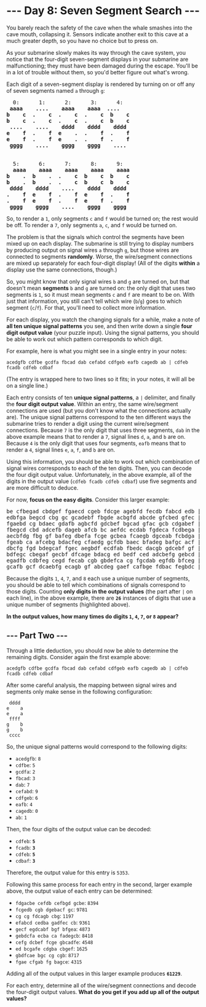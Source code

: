 # --- Day 8: Seven Segment Search ---

You barely reach the safety of the cave when the whale
smashes into the cave mouth, collapsing it. Sensors
indicate another exit to this cave at a much greater depth,
so you have no choice but to press on.

As your submarine slowly makes its way through the cave system,
you notice that the four-digit seven-segment displays in your
submarine are malfunctioning; they must have been damaged
during the escape. You'll be in a lot of trouble without them,
so you'd better figure out what's wrong.

Each digit of a seven-segment display is rendered
by turning on or off any of seven segments named
`a` through `g`:

<pre>
  0:      1:      2:      3:      4:
<b> aaaa    ....    aaaa    aaaa  ....
b    c  .    c  .    c  .    c  b    c
b    c  .    c  .    c  .    c  b    c
 ....    ....    dddd    dddd    dddd
e    f  .    f  e    .  .    f  .    f
e    f  .    f  e    .  .    f  .    f
 gggg    ....    gggg    gggg    ....
</b>

  5:      6:      7:      8:      9:
<b>  aaaa    aaaa    aaaa    aaaa    aaaa
b    .  b    .  .    c  b    c  b    c
b    .  b    .  .    c  b    c  b    c
 dddd    dddd    ....    dddd    dddd
.    f  e    f  .    f  e    f  .    f
.    f  e    f  .    f  e    f  .    f
 gggg    gggg    ....    gggg    gggg</b>
</pre>

So, to render a `1`, only segments `c` and `f` would be turned on;
the rest would be off. To render a `7`, only segments `a`, `c`, and `f` would be turned on.

The problem is that the signals which control the segments have
been mixed up on each display. The submarine is still trying to
display numbers by producing output on signal wires `a` through `g`,
but those wires are connected to segments **randomly**. Worse,
the wire/segment connections are mixed up separately for each
four-digit display! (All of the digits **within** a display use the same connections, though.)

So, you might know that only signal wires `b` and `g` are turned on,
but that doesn't mean **segments** `b` and `g` are turned on: the only
digit that uses two segments is `1`, so it must mean segments `c` and `f` are
meant to be on. With just that information, you still can't tell
which wire (`b`/`g`) goes to which segment (`c`/`f`). For that, you'll
need to collect more information.

For each display, you watch the changing signals for a while, make a
note of **all ten unique signal patterns** you see, and then write down a
single **four digit output value** (your puzzle input). Using the signal
patterns, you should be able to work out which pattern corresponds to which digit.

For example, here is what you might see in a single entry in your notes:

```
acedgfb cdfbe gcdfa fbcad dab cefabd cdfgeb eafb cagedb ab | cdfeb fcadb cdfeb cdbaf
```

(The entry is wrapped here to two lines so it fits;
in your notes, it will all be on a single line.)

Each entry consists of ten **unique signal patterns**, a `|` delimiter,
and finally the **four digit output value**. Within an entry, the same
wire/segment connections are used (but you don't know what the
connections actually are). The unique signal patterns correspond
to the ten different ways the submarine tries to render a digit
using the current wire/segment connections. Because `7` is the
only digit that uses three segments, `dab` in the above example
means that to render a `7`, signal lines `d`, `a`, and `b` are on. Because `4` is
the only digit that uses four segments, `eafb` means that to render a `4`,
signal lines `e`, `a`, `f`, and `b` are on.

Using this information, you should be able to work out which combination
of signal wires corresponds to each of the ten digits. Then, you can
decode the four digit output value. Unfortunately, in the above example,
all of the digits in the output value (`cdfeb fcadb cdfeb cdbaf`) use
five segments and are more difficult to deduce.

For now, **focus on the easy digits**. Consider this larger example:

<pre>
be cfbegad cbdgef fgaecd cgeb fdcge agebfd fecdb fabcd edb | <b>fdgacbe</b> cefdb cefbgd <b>gcbe</b>
edbfga begcd cbg gc gcadebf fbgde acbgfd abcde gfcbed gfec | fcgedb <b>cgb dgebacf gc</b>
fgaebd cg bdaec gdafb agbcfd gdcbef bgcad gfac gcb cdgabef | <b>cg cg</b> fdcagb <b>cbg</b>
fbegcd cbd adcefb dageb afcb bc aefdc ecdab fgdeca fcdbega | efabcd cedba gadfec <b>cb</b>
aecbfdg fbg gf bafeg dbefa fcge gcbea fcaegb dgceab fcbdga | <b>gecf egdcabf bgf</b> bfgea
fgeab ca afcebg bdacfeg cfaedg gcfdb baec bfadeg bafgc acf | <b>gebdcfa ecba ca fadegcb</b>
dbcfg fgd bdegcaf fgec aegbdf ecdfab fbedc dacgb gdcebf gf | <b>cefg</b> dcbef <b>fcge gbcadfe</b>
bdfegc cbegaf gecbf dfcage bdacg ed bedf ced adcbefg gebcd | <b>ed</b> bcgafe cdgba cbgef
egadfb cdbfeg cegd fecab cgb gbdefca cg fgcdab egfdb bfceg | <b>gbdfcae bgc cg cgb</b>
gcafb gcf dcaebfg ecagb gf abcdeg gaef cafbge fdbac fegbdc | <b>fgae</b> cfgab <b>fg</b> bagce
</pre>

Because the digits `1`, `4`, `7`, and `8` each use a unique number of segments,
you should be able to tell which combinations of signals correspond to
those digits. Counting **only digits in the output values** (the part after `|` on each line),
in the above example, there are **`26`** instances of digits that use a unique
number of segments (highlighted above).

**In the output values, how many times do digits `1`, `4`, `7`, or `8` appear?**

## --- Part Two ---

Through a little deduction, you should now be able to determine the remaining digits.
Consider again the first example above:

```
acedgfb cdfbe gcdfa fbcad dab cefabd cdfgeb eafb cagedb ab | cdfeb fcadb cdfeb cdbaf
```

After some careful analysis, the mapping between signal wires and
segments only make sense in the following configuration:

```
 dddd
e    a
e    a
 ffff
g    b
g    b
 cccc
```

So, the unique signal patterns would correspond to the following digits:

- `acedgfb`: `8`
- `cdfbe`: `5`
- `gcdfa`: `2`
- `fbcad`: `3`
- `dab`: `7`
- `cefabd`: `9`
- `cdfgeb`: `6`
- `eafb`: `4`
- `cagedb`: `0`
- `ab`: `1`

Then, the four digits of the output value can be decoded:

- `cdfeb`: **`5`**
- `fcadb`: **`3`**
- `cdfeb`: **`5`**
- `cdbaf`: **`3`**

Therefore, the output value for this entry is `5353`.

Following this same process for each entry in the second,
larger example above, the output value of each entry can be determined:

- `fdgacbe cefdb cefbgd gcbe`: `8394`
- `fcgedb cgb dgebacf gc`: `9781`
- `cg cg fdcagb cbg`: `1197`
- `efabcd cedba gadfec cb`: `9361`
- `gecf egdcabf bgf bfgea`: `4873`
- `gebdcfa ecba ca fadegcb`: `8418`
- `cefg dcbef fcge gbcadfe`: `4548`
- `ed bcgafe cdgba cbgef`: `1625`
- `gbdfcae bgc cg cgb`: `8717`
- `fgae cfgab fg bagce`: `4315`

Adding all of the output values in this larger example produces **`61229`**.

For each entry, determine all of the wire/segment connections
and decode the four-digit output values.
**What do you get if you add up all of the output values?**
